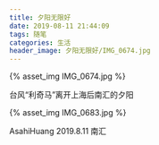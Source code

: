 ```yaml
---
title: 夕阳无限好
date: 2019-08-11 21:44:09
tags: 随笔
categories: 生活
header_image: 夕阳无限好/IMG_0674.jpg
---
```


{% asset_img IMG_0674.jpg %}

台风“利奇马”离开上海后南汇的夕阳

<!--more-->

{% asset_img IMG_0683.jpg %}



AsahiHuang
2019.8.11 
南汇

